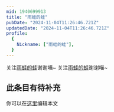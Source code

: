 ```yaml
---
mid: 1940699913
title: "雨蛙的蛙"
pubDate: "2024-11-04T11:26:46.721Z"
updatedDate: "2024-11-04T11:26:46.721Z"
profile:
  {
    Nickname: ["雨蛙的蛙"],
  }
---
```


关注[雨蛙的蛙](https://space.bilibili.com/1940699913)谢谢喵~ 关注[雨蛙的蛙](https://space.bilibili.com/1940699913)谢谢喵~

## 此条目有待补充
你可以在[这里](https://github.com/Yuhanawa/VTuber.ICU-Content/edit/master/v/雨蛙的蛙/index.md)编辑本文
